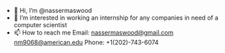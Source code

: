 - 👋 Hi, I’m @nassermaswood
- 👀 I’m interested in working an internship for any companies in need of a computer scientist 
- 📫 How to reach me 
     Email: nassermaswood@gmail.com
            nm9068@american.edu
     Phone: +1(202)-743-6074


<!---
nassermaswood/nassermaswood is a ✨ special ✨ repository because its `README.md` (this file) appears on your GitHub profile.
You can click the Preview link to take a look at your changes.
--->
